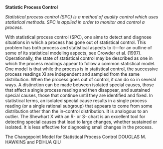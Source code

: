 **Statistic Process Control**

*Statistical process control (SPC) is a method of quality control which uses statistical methods. 
SPC is applied in order to monitor and control a process.*

With statistical process control (SPC), one aims
to detect and diagnose situations in which a
process has gone out of statistical control. This problem
has both process and statistical aspects to it—for
an outline of some of its statistical modeling aspects,
see Crowder et al. (1997). Operationally, the state of
statistical control may be described as one in which
the process readings appear to follow a common statistical
model. One model is that while the process
is in statistical control, the successive process readings
Xi are independent and sampled from the same distribution. 
When the process goes out of control, it
can do so in several ways. A distinction can be made
between isolated special causes, those that affect a
single process reading and then disappear, and sustained
special causes, those that continue until they
are identified and fixed. In statistical terms, an isolated
special cause results in a single process reading
(or a single rational subgroup) that appears to come
from some distribution other than the in-control distribution.
It is analogous to an outlier. The Shewhart
X with an R- or S- chart is an excellent tool for
detecting special causes that lead to large changes,
whether sustained or isolated. It is less effective for
diagnosing small changes in the process.

The Changepoint Model for
Statistical Process Control
DOUGLAS M. HAWKINS and PEIHUA QIU
